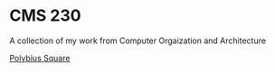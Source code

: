 # CMS 230
A collection of my work from Computer Orgaization and Architecture

[Polybius Square](./Polybius_Square/readme.md)